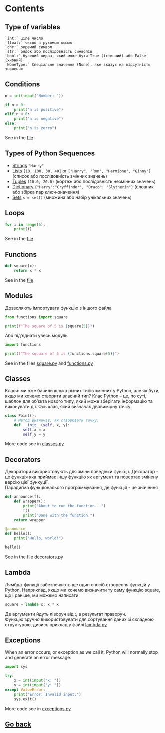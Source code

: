 # Contents

## Type of variables

```
`int:` ціле число
`float:` число з рухомою комою
`chr:` окремий символ
`str:` рядок або послідовність символів
`bool:` булевий вираз, який може бути True (істинний) або False (хибний)
`NoneType:` Спеціальне значення (None), яке вказує на відсутність значення

```
## Conditions
```python
n = int(input("Number: "))

if n > 0:
	print("n is positive")
elif n < 0:
	print("n is negative")
else:
	print("n is zerro")
```
See in the [file](conditions.py)

## Types of Python Sequences

- [Strings](sequences.py) `"Harry"`
- [Lists](sequences.py) `[10, 100, 30, 40]` or `["Harry", "Ron", "Hermione", "Ginny"]` (список або послідовність змінних значень)
- [Tuples](sequences.py) `(10.0, 20.0)` (кортеж або послідовність незмінних значень)
- [Dictionary](dictionary.py) `{"Harry":"Gryffindor", "Draco": "Slytherin"}` (словник або збірка пар ключ-значення)
- [Sets](sets.py) `s = set()` (множина або набір унікальних значень)

## Loops
```python
for i in range(6):
    print(i)
```
See in the [file](loops.py)

## Functions
```python
def square(x):
    return x * x
```
See in the [file](functions.py)

## Modules
Дозволяють імпортувати функцію з іншого файла
```python
from functions import square

print(f"The square of 5 is {square(5)}")
```
Або під'єднати увесь модуль
```python
import functions

print(f"The squuare of 5 is {functions.square(5)}")
```
See in the files [square.py](square.py) and [functions.py](functions.py)

## Classes
Класи: ми вже бачили кілька різних типів змінних у Python, але як бути, якщо ми хочемо створити власний тип? Клас Python – це, по суті, шаблон для об’єкта нового типу, який може зберігати інформацію та виконувати дії. Ось клас, який визначає двовимірну точку:
```python
class Point():
    # Метод визначає, як створювати точку:
    def __init__(self, x, y):
        self.x = x
        self.y = y
```
More code see in [classes.py](classes.py)

## Decorators
Декоратори використовують для зміни поведінки функції.  Декоратор - це функція яка приймає іншу функцію як аргумент та повертає змінену версію цієї функуції.  
Парадигма функціональого программування, де функція - це значення 
```python
def announce(f):
    def wrapper():
        print("About to run the function...")
        f()
        print("Done with the function.")
    return wrapper

@announce
def hello():
    print("Hello, world!")

hello()
```
See in the file [decorators.py](decorators.py)

## Lambda
Лямбда-функції забезпечують ще один спосіб створення функцій у Python. Наприклад, якщо ми хочемо визначити ту саму функцію square, що і раніше, ми можемо написати:
```python
square = lambda x: x * x
```
Де аргументи йдуть ліворуч від :, а результат праворуч.  
Функцію зручно використовувати для сортування даних зі складною структурою, дивись приклад у файлі [lambda.py](lambda.py)

## Exceptions
When an error occurs, or exception as we call it, Python will normally stop and generate an error message.
```python
import sys

try:
    x = int(input("x: "))
    y = int(input("y: "))
except ValueError:
    print("Error: Invalid input.")
    sys.exit()
```
More code see in [exceptions.py](exceptions.py)

## [Go back](../README.md)


